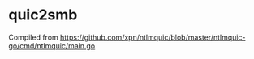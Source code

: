 # quic2smb

Compiled from https://github.com/xpn/ntlmquic/blob/master/ntlmquic-go/cmd/ntlmquic/main.go


